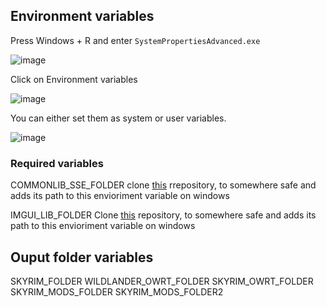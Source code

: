 ## Environment  variables

Press Windows + R and enter `SystemPropertiesAdvanced.exe`

![image](https://github.com/Thiago099/SKSEMenuFrameworkTemplate/assets/66787043/16f55822-c3c1-4a1d-a305-5ea28e65634c)

Click on Environment variables

![image](https://github.com/Thiago099/SKSEMenuFrameworkTemplate/assets/66787043/c2fd5400-2685-46c4-be1b-8c9de86a1293)

You can either set them as system or user variables.

![image](https://github.com/Thiago099/SKSEMenuFrameworkTemplate/assets/66787043/9407cc4d-c702-460f-916d-963690da031a)

### Required variables

COMMONLIB_SSE_FOLDER
clone [this](https://github.com/CharmedBaryon/CommonLibSSE-NG) rrepository, to somewhere safe and adds its path to this envioriment variable on windows

IMGUI_LIB_FOLDER
Clone [this](https://github.com/Thiago099/SharedImguiBuild) repository, to somewhere safe and adds its path to this envioriment variable on windows

## Ouput folder variables

SKYRIM_FOLDER
WILDLANDER_OWRT_FOLDER
SKYRIM_OWRT_FOLDER
SKYRIM_MODS_FOLDER
SKYRIM_MODS_FOLDER2
